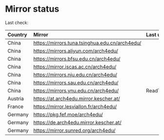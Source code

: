 <script src="./time.js"></script>
# Mirror status
Last check: <script type="text/javascript">localize(1682378268.004026);</script>

|Country|Mirror|Last update|
|:------|:-----|:----------|
|China|https://mirrors.tuna.tsinghua.edu.cn/arch4edu/|<script type="text/javascript">localize(1682361079);</script>|
|China|https://mirrors.aliyun.com/arch4edu/|<script type="text/javascript">localize(1682361079);</script>|
|China|https://mirrors.bfsu.edu.cn/arch4edu/|<script type="text/javascript">localize(1682317996);</script>|
|China|https://mirror.iscas.ac.cn/arch4edu/|<script type="text/javascript">localize(1682361079);</script>|
|China|https://mirrors.nju.edu.cn/arch4edu/|<script type="text/javascript">localize(1682317996);</script>|
|China|https://mirrors.sau.edu.cn/arch4edu/|<script type="text/javascript">localize(1673850842);</script>|
|China|https://mirrors.ynu.edu.cn/arch4edu/|ReadTimeout|
|Austria|https://at.arch4edu.mirror.kescher.at/|<script type="text/javascript">localize(1682361079);</script>|
|France|https://mirror.lesviallon.fr/arch4edu/|<script type="text/javascript">localize(1682317996);</script>|
|Germany|https://pkg.fef.moe/arch4edu/|<script type="text/javascript">localize(1682361079);</script>|
|Germany|https://de.arch4edu.mirror.kescher.at/|<script type="text/javascript">localize(1682361079);</script>|
|Germany|https://mirror.sunred.org/arch4edu/|<script type="text/javascript">localize(1682361079);</script>|

<script src="./tablefilter/tablefilter.js"></script>
<script src="./table.js"></script>